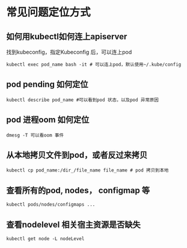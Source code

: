 # 常见问题定位方式

## 如何用kubectl如何连上apiserver
找到kubeconfig，指定Kubeconfig 后，可以连上pod
```
kubectl exec pod_name bash -it # 可以连上pod，默认使用~/.kube/config
```

## pod pending 如何定位
```
kubectl describe pod_name #可以看到pod 状态，以及pod 异常原因
```

## pod 进程oom 如何定位
```
dmesg -T 可以看oom 事件
```

## 从本地拷贝文件到pod，或者反过来拷贝
```
kubectl cp pod_name:/dir_/file_name file_name # pod 拷贝到本地
```

## 查看所有的pod, nodes， configmap 等
```
kubectl pods/nodes/configmaps ...
```

## 查看nodelevel 相关宿主资源是否缺失
```
kubectl get node -L nodeLevel
```
